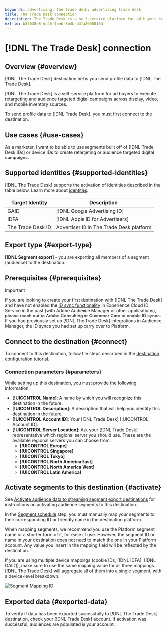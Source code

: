```yaml
---
keywords: advertising; the trade desk; advertising trade desk
title: The Trade Desk connection
description: The Trade Desk is a self-service platform for ad buyers to execute retargeting and audience targeted digital campaigns across display, video, and mobile inventory sources.
exl-id: b8f638e8-dc45-4aeb-8b4b-b3fa2906816d
---
```

# [!DNL The Trade Desk] connection

## Overview {#overview}

[!DNL The Trade Desk] destination helps you send profile data to [!DNL The Trade Desk].

[!DNL The Trade Desk] is a self-service platform for ad buyers to execute retargeting and audience targeted digital campaigns across display, video, and mobile inventory sources.

To send profile data to [!DNL Trade Desk], you must first connect to the destination.

## Use cases {#use-cases}

As a marketer, I want to be able to use segments built off of [!DNL Trade Desk IDs] or device IDs to create retargeting or audience targeted digital campaigns.

## Supported identities {#supported-identities}

[!DNL The Trade Desk] supports the activation of identities described in the table below. Learn more about [identities](/help/identity-service/namespaces.md).

|Target Identity|Description|
|---|---|
|GAID|[!DNL Google Advertising ID]|
|IDFA|[!DNL Apple ID for Advertisers]|
|The Trade Desk ID|Advertiser ID in The Trade Desk platform|

## Export type {#export-type}

**[!DNL Segment export]** - you are exporting all members of a segment (audience) to the destination.

## Prerequisites {#prerequisites}

>[!IMPORTANT]
>
>If you are looking to create your first destination with [!DNL The Trade Desk] and have not enabled the [ID sync functionality](https://experienceleague.adobe.com/docs/id-service/using/id-service-api/methods/idsync.html) in Experience Cloud ID Service in the past (with Adobe Audience Manager or other applications), please reach out to Adobe Consulting or Customer Care to enable ID syncs. If you had previously set up [!DNL The Trade Desk] integrations in Audience Manager, the ID syncs you had set up carry over to Platform.

## Connect to the destination {#connect}

To connect to this destination, follow the steps described in the [destination configuration tutorial](../../ui/connect-destination.md).

### Connection parameters {#parameters}

While [setting up](../../ui/connect-destination.md) this destination, you must provide the following information:

* **[!UICONTROL Name]**: A name by which you will recognize this destination in the future.
* **[!UICONTROL Description]**: A description that will help you identify this destination in the future.
* **[!UICONTROL Account ID]**: Your [!DNL Trade Desk] [!UICONTROL Account ID].
* **[!UICONTROL Server Location]**: Ask your [!DNL Trade Desk] representative which regional server you should use. These are the available regional servers you can choose from:
  * **[!UICONTROL Europe]**
  * **[!UICONTROL Singapore]**
  * **[!UICONTROL Tokyo]**
  * **[!UICONTROL North America East]**
  * **[!UICONTROL North America West]**
  * **[!UICONTROL Latin America]**

## Activate segments to this destination {#activate}

See [Activate audience data to streaming segment export destinations](../../ui/activate-segment-streaming-destinations.md) for instructions on activating audience segments to this destination.

In the [Segment schedule](../../ui/activate-segment-streaming-destinations.md#scheduling) step, you must manually map your segments to their corresponding ID or friendly name in the destination platform.

When mapping segments, we recommend you use the Platform segment name or a shorter form of it, for ease of use. However, the segment ID or name in your destination does not need to match the one in your Platform account. Any value you insert in the mapping field will be reflected by the destination.

If you are using multiple device mappings (cookie IDs, [!DNL IDFA], [!DNL GAID]), make sure to use the same mapping value for all three mappings. [!DNL The Trade Desk] will aggregate all of them into a single segment, with a device-level breakdown.

![Segment Mapping ID](../../assets/common/segment-mapping-id.png)

## Exported data {#exported-data}

To verify if data has been exported successfully to [!DNL The Trade Desk] destination, check your [!DNL Trade Desk] account. If activation was successful, audiences are populated in your account.
